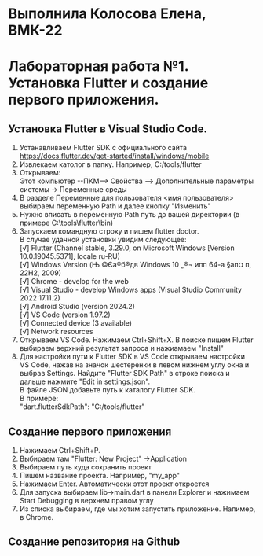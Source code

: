# Выполнила Колосова Елена, ВМК-22
# Лабораторная работа №1. Установка Flutter и создание первого приложения.

## Установка Flutter в Visual Studio Code.
1. Устанавливаем Flutter SDK с официального сайта https://docs.flutter.dev/get-started/install/windows/mobile
2. Извлекаем католог в папку. Например, C:/tools/flutter
3. Открываем:    
Этот компьютер --ПКМ--> Свойства --> Дополнительные параметры системы -> Переменные среды
4. В разделе Переменные для пользователя <имя пользователя> выбираем переменную Path и далее кнопку "Изменить"
5. Нужно вписать в переменную Path путь до вашей директории (в примере C:\tools\flutter\bin)
6. Запускаем командную строку и пишем flutter doctor.  
   В случае  удачной установки увидим следующее:  
    [√] Flutter (Channel stable, 3.29.0, on Microsoft Windows [Version 10.0.19045.5371], locale ru-RU)  
    [√] Windows Version (Њ ©Єа®б®дв Windows 10 „®¬ и­пп 64-а §ап¤­ п, 22H2, 2009)  
    [√] Chrome - develop for the web  
    [√] Visual Studio - develop Windows apps (Visual Studio Community 2022 17.11.2)  
    [√] Android Studio (version 2024.2)  
    [√] VS Code (version 1.97.2)  
    [√] Connected device (3 available)  
    [√] Network resources  
7. Открываем VS Code. Нажимаем Ctrl+Shift+X. В поиске пишем Flutter выбираем верхний результат запроса и нажиамаем "Install"
8. Для настройки пути к Flutter SDK в VS Code открываем настройки VS Code, нажав на значок шестеренки в левом нижнем углу окна и выбрав Settings. Найдите "Flutter SDK Path" в строке поиска и дальше нажмите "Edit in settings.json".  
В файле JSON добавьте путь к каталогу Flutter SDK.   
В примере:  
"dart.flutterSdkPath": "C:/tools/flutter"

## Создание первого приложения
1. Нажимаем Ctrl+Shift+P.    
2. Выбираем там "Flutter: New Project" ->Application  
3. Выбираем путь куда сохранить проект  
4. Пишем название проекта. Например, "my_app"  
5. Нажимаем Enter. Автоматически этот проект откроется
6. Для запуска выбираем lib->main.dart в панели Explorer и нажимаем Start Debugging в верхнем правом углу
7. Из списка выбираем, где мы хотим запустить приложение. Напимер, в Chrome.


## Создание репозитория на Github



